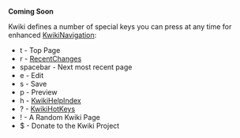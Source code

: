 **Coming Soon**

Kwiki defines a number of special keys you can press at any time for enhanced [KwikiNavigation](/KwikiNavigation):

* t - Top Page
* r - [RecentChanges](/RecentChanges)
* spacebar - Next most recent page
* e - Edit
* s - Save
* p - Preview
* h - [KwikiHelpIndex](/KwikiHelpIndex)
* ? - [KwikiHotKeys](/KwikiHotKeys)
* ! - A Random Kwiki Page
* $ - Donate to the Kwiki Project
